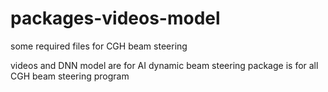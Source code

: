 # packages-videos-model
some required files for CGH beam steering

videos and DNN model are for AI dynamic beam steering
package is for all CGH beam steering program
